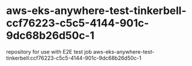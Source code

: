 # aws-eks-anywhere-test-tinkerbell-ccf76223-c5c5-4144-901c-9dc68b26d50c-1
repository for use with E2E test job aws-eks-anywhere-test-tinkerbell:ccf76223-c5c5-4144-901c-9dc68b26d50c-1
